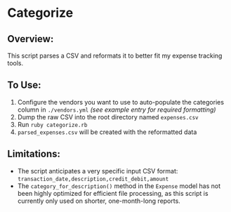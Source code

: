 # Categorize

## Overview:
This script parses a CSV and reformats it to better fit my expense tracking tools.

## To Use:
1. Configure the vendors you want to use to auto-populate the categories column in `./vendors.yml` _(see example entry for required formatting)_
2. Dump the raw CSV into the root directory named `expenses.csv`
3. Run `ruby categorize.rb`
4. `parsed_expenses.csv` will be created with the reformatted data

## Limitations:
* The script anticipates a very specific input CSV format: `transaction_date,description,credit_debit,amount`
* The `category_for_description()` method in the `Expense` model has not been highly optimized for efficient file processing, as this script is currently only used on shorter, one-month-long reports.
